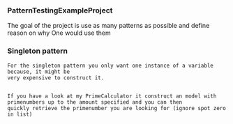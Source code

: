 ### PatternTestingExampleProject
The goal of the project is use as many patterns as possible and define reason on why One would use them



### **Singleton pattern**
````
For the singleton pattern you only want one instance of a variable because, it might be
very expensive to construct it. 


If you have a look at my PrimeCalculator it construct an model with primenumbers up to the amount specified and you can then
quickly retrieve the primenumber you are looking for (ignore spot zero in list)
````
